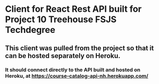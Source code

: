 # Client for React Rest API built for Project 10 Treehouse FSJS Techdegree

## This client was pulled from the project so that it can be hosted separately on Heroku.

### It should connect directly to the API built and hosted on Heroku, at https://course-catalog-api-nh.herokuapp.com/
